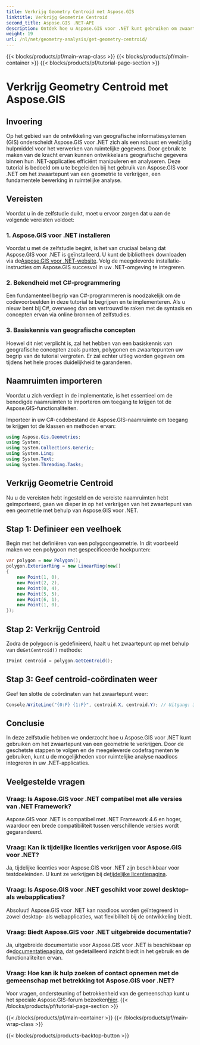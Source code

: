 ```yaml
---
title: Verkrijg Geometry Centroid met Aspose.GIS
linktitle: Verkrijg Geometrie Centroid
second_title: Aspose.GIS .NET-API
description: Ontdek hoe u Aspose.GIS voor .NET kunt gebruiken om zwaartepunten te geometrieën via dit uitgebreide programma. Integreer ruimtelijke analyse naadloos in uw .NET-toepassingen.
weight: 19
url: /nl/net/geometry-analysis/get-geometry-centroid/
---
```


{{< blocks/products/pf/main-wrap-class >}}
{{< blocks/products/pf/main-container >}}
{{< blocks/products/pf/tutorial-page-section >}}

# Verkrijg Geometry Centroid met Aspose.GIS

## Invoering
Op het gebied van de ontwikkeling van geografische informatiesystemen (GIS) onderscheidt Aspose.GIS voor .NET zich als een robuust en veelzijdig hulpmiddel voor het verwerken van ruimtelijke gegevens. Door gebruik te maken van de kracht ervan kunnen ontwikkelaars geografische gegevens binnen hun .NET-applicaties efficiënt manipuleren en analyseren. Deze tutorial is bedoeld om u te begeleiden bij het gebruik van Aspose.GIS voor .NET om het zwaartepunt van een geometrie te verkrijgen, een fundamentele bewerking in ruimtelijke analyse.
## Vereisten
Voordat u in de zelfstudie duikt, moet u ervoor zorgen dat u aan de volgende vereisten voldoet:
### 1. Aspose.GIS voor .NET installeren
 Voordat u met de zelfstudie begint, is het van cruciaal belang dat Aspose.GIS voor .NET is geïnstalleerd. U kunt de bibliotheek downloaden via de[Aspose.GIS voor .NET-website](https://releases.aspose.com/gis/net/). Volg de meegeleverde installatie-instructies om Aspose.GIS succesvol in uw .NET-omgeving te integreren.
### 2. Bekendheid met C#-programmering
Een fundamenteel begrip van C#-programmeren is noodzakelijk om de codevoorbeelden in deze tutorial te begrijpen en te implementeren. Als u nieuw bent bij C#, overweeg dan om vertrouwd te raken met de syntaxis en concepten ervan via online bronnen of zelfstudies.
### 3. Basiskennis van geografische concepten
Hoewel dit niet verplicht is, zal het hebben van een basiskennis van geografische concepten zoals punten, polygonen en zwaartepunten uw begrip van de tutorial vergroten. Er zal echter uitleg worden gegeven om tijdens het hele proces duidelijkheid te garanderen.

## Naamruimten importeren
Voordat u zich verdiept in de implementatie, is het essentieel om de benodigde naamruimten te importeren om toegang te krijgen tot de Aspose.GIS-functionaliteiten.

Importeer in uw C#-codebestand de Aspose.GIS-naamruimte om toegang te krijgen tot de klassen en methoden ervan:
```csharp
using Aspose.Gis.Geometries;
using System;
using System.Collections.Generic;
using System.Linq;
using System.Text;
using System.Threading.Tasks;
```
## Verkrijg Geometrie Centroid
Nu u de vereisten hebt ingesteld en de vereiste naamruimten hebt geïmporteerd, gaan we dieper in op het verkrijgen van het zwaartepunt van een geometrie met behulp van Aspose.GIS voor .NET.
## Stap 1: Definieer een veelhoek
Begin met het definiëren van een polygoongeometrie. In dit voorbeeld maken we een polygoon met gespecificeerde hoekpunten:
```csharp
var polygon = new Polygon();
polygon.ExteriorRing = new LinearRing(new[]
{
    new Point(1, 0),
    new Point(2, 2),
    new Point(0, 4),
    new Point(5, 5),
    new Point(6, 1),
    new Point(1, 0),
});
```
## Stap 2: Verkrijg Centroid
 Zodra de polygoon is gedefinieerd, haalt u het zwaartepunt op met behulp van de`GetCentroid()` methode:
```csharp
IPoint centroid = polygon.GetCentroid();
```
## Stap 3: Geef centroid-coördinaten weer
Geef ten slotte de coördinaten van het zwaartepunt weer:
```csharp
Console.WriteLine("{0:F} {1:F}", centroid.X, centroid.Y); // Uitgang: 3,33 2,58
```

## Conclusie
In deze zelfstudie hebben we onderzocht hoe u Aspose.GIS voor .NET kunt gebruiken om het zwaartepunt van een geometrie te verkrijgen. Door de geschetste stappen te volgen en de meegeleverde codefragmenten te gebruiken, kunt u de mogelijkheden voor ruimtelijke analyse naadloos integreren in uw .NET-applicaties.
## Veelgestelde vragen
### Vraag: Is Aspose.GIS voor .NET compatibel met alle versies van .NET Framework?
Aspose.GIS voor .NET is compatibel met .NET Framework 4.6 en hoger, waardoor een brede compatibiliteit tussen verschillende versies wordt gegarandeerd.
### Vraag: Kan ik tijdelijke licenties verkrijgen voor Aspose.GIS voor .NET?
 Ja, tijdelijke licenties voor Aspose.GIS voor .NET zijn beschikbaar voor testdoeleinden. U kunt ze verkrijgen bij de[tijdelijke licentiepagina](https://purchase.aspose.com/temporary-license/).
### Vraag: Is Aspose.GIS voor .NET geschikt voor zowel desktop- als webapplicaties?
Absoluut! Aspose.GIS voor .NET kan naadloos worden geïntegreerd in zowel desktop- als webapplicaties, wat flexibiliteit bij de ontwikkeling biedt.
### Vraag: Biedt Aspose.GIS voor .NET uitgebreide documentatie?
 Ja, uitgebreide documentatie voor Aspose.GIS voor .NET is beschikbaar op de[documentatiepagina](https://reference.aspose.com/gis/net/), dat gedetailleerd inzicht biedt in het gebruik en de functionaliteiten ervan.
### Vraag: Hoe kan ik hulp zoeken of contact opnemen met de gemeenschap met betrekking tot Aspose.GIS voor .NET?
 Voor vragen, ondersteuning of betrokkenheid van de gemeenschap kunt u het speciale Aspose.GIS-forum bezoeken[hier](https://forum.aspose.com/c/gis/33).
{{< /blocks/products/pf/tutorial-page-section >}}

{{< /blocks/products/pf/main-container >}}
{{< /blocks/products/pf/main-wrap-class >}}

{{< blocks/products/products-backtop-button >}}
